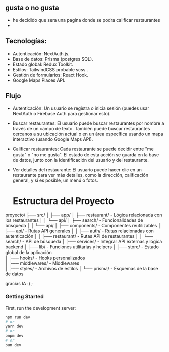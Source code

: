 ## gusta o no gusta
 - he decidido que sera una pagina donde se podra calificar restaurantes
 - 

 ## Tecnologías:
 - Autenticación: NextAuth.js.
 - Base de datos: Prisma (postgres SQL).
 - Estado global: Redux Toolkit.
 - Estilos: TailwindCSS probable scss .
 - Gestión de formularios: React Hook.
 - Google Maps Places API.
 ## Flujo
 - Autenticación:
    Un usuario se registra o inicia sesión (puedes usar NextAuth o Firebase Auth para gestionar esto).
 - Buscar restaurantes:
    El usuario puede buscar restaurantes por nombre a través de un campo de texto.
    También puede buscar restaurantes cercanos a su ubicación actual o en un área específica usando un mapa interactivo (usando Google Maps API).
 - Calificar restaurantes:
    Cada restaurante se puede decidir entre "me gusta" o "no me gusta". El estado de esta acción se guarda en la base de datos, junto con la identificación del usuario y del restaurante.
  - Ver detalles del restaurante:
    El usuario puede hacer clic en un restaurante para ver más detalles, como la dirección, calificación general, y si es posible, un menú o fotos.

    # Estructura del Proyecto

proyecto/
├── src/
│   ├── app/
│   ├── restaurant/      - Lógica relacionada con los restaurantes
│   │   └── api/
│   ├── search/          - Funcionalidades de búsqueda
│   │   └── api/
│   ├── components/      - Componentes reutilizables
│   ├── api/             - Rutas API generales
│   │   ├── auth/        - Rutas relacionadas con autenticación
│   │   ├── restaurant/  - Rutas API de restaurantes
│   │   └── search/      - API de búsqueda
│   ├── services/        - Integrar API externas y lógica backend
│   ├── lib/             - Funciones utilitarias y helpers
│   ├── store/           - Estado global de la aplicación           
│   ├── hooks/           - Hooks personalizados            
│   ├── middlewares/     - Middlewares            
│   ├── styles/          - Archivos de estilos
│   └── prisma/          - Esquemas de la base de datos



gracias  IA :) ;
### Getting Started

First, run the development server:

```bash
npm run dev
# or
yarn dev
# or
pnpm dev
# or
bun dev
```
